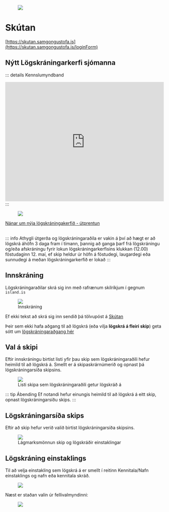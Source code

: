 
<figure>
  <img src='/images/s-logo.svg' class="s-logo">
</figure> 

# Skútan

<!-- <div class="bg-dark">
</div> -->


[https://skutan.samgongustofa.is](https://skutan.samgongustofa.is/loginForm)

##  Nýtt Lögskráningarkerfi sjómanna 


::: details Kennslumyndband

<iframe width="100%" height="380" src="https://www.youtube.com/embed/rpryUT-Ijlg" title="YouTube video player" frameborder="0" allow="accelerometer; autoplay; clipboard-write; encrypted-media; gyroscope; picture-in-picture; web-share" allowfullscreen="allowfullscreen"
        mozallowfullscreen="mozallowfullscreen" 
        msallowfullscreen="msallowfullscreen" 
        oallowfullscreen="oallowfullscreen" 
        webkitallowfullscreen="webkitallowfullscreen"></iframe>
:::
<figure>
  <img src='/images/log1.jpg'>
</figure> 


<!-- ## Upplýsingasíða um nýja lögskráningakerfið -->

[Nánar um nýja lögskráningakerfið - útprentun](https://www.samgongustofa.is/skutan)
<br/>
<br/>


::: info Athygli útgerða og lögskráningaraðila
 er vakin á því að hægt er að lögskrá áhöfn 3 daga fram í tímann, þannig að ganga þarf frá lögskráningu og/eða afskráningu fyrir lokun lögskráningarkerfisins klukkan (12.00) föstudaginn 12. maí, ef skip heldur úr höfn á föstudegi, laugardegi eða sunnudegi á meðan lögskráningarkerfið er lokað
:::

## Innskráning

Lögskráningaraðilar skrá sig inn með rafrænum skilríkjum í gegnum `island.is`

<figure>
  <img src='/images/innskra.png'>
  <figcaption>Innskráning</figcaption>
</figure> 

Ef ekki tekst að skrá sig inn sendið þá tölvupóst á [Skútan](mailto:skutan@samgongustofa.is)

Þeir sem ekki hafa aðgang til að lögskrá (eða vilja **lögskrá á fleiri skip**) geta sótt um [lögskráningaraðgang hér](https://eydublod.samgongustofa.is/zEK2CL_cgku8mCyr7VDz3Q1)



## Val á skipi

Eftir innskráningu birtist listi yfir þau skip sem lögskráningaraðili hefur heimild til að lögskrá á. Smellt er á skipaskrárnúmerið og opnast þá lögskráningarsíða skipsins.

<figure>
  <img src='/images/skipalisti.png'>
  <figcaption>Listi skipa sem lögskráningaraðili getur lögskráð á</figcaption>
</figure> 

::: tip Ábending
Ef notandi hefur einungis heimild til að lögskrá á eitt skip, opnast lögskráningarsíðu skips.
:::



## Lögskráningarsíða skips

Eftir að skip hefur verið valið birtist lögskráningarsíða skipsins.

<figure>
  <img src='/images/lagmarksmonnun.png'>
  <figcaption>Lágmarksmönnun skip og lögskráðir einstaklingar</figcaption>
</figure> 




## Lögskráning einstaklings

Til að velja einstakling sem lögskrá á er smellt í reitinn Kennitala/Nafn einstaklings og nafn eða kennitala skráð.

<figure>
  <img src='/images/logskra1.png'>
  <figcaption></figcaption>
</figure> 


Næst er staðan valin úr fellivalmyndinni:

<figure>
  <img src='/images/logskra1.png'>
  <figcaption></figcaption>
</figure> 